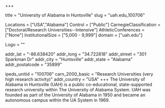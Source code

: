 
+++

title = "University of Alabama in Huntsville"
slug = "uah.edu_100706"

Locations = ["USA","Alabama"]
Control = ["Public"]
CarnegieClassification = ["Doctoral/Research Universities--Intensive"]
AthleticConferences = ["None"]
InstitutionalSize = ["5,000 - 9,999"]
domain = ["uah.edu"]

Logo = ""

addr_lat = "-86.638420"
addr_long = "34.722818"
addr_street = "301 Sparkman Dr"
addr_city = "Huntsville"
addr_state = "Alabama"
addr_postalcode = "35899"

ipeds_unitid = "100706"
carn_2000_basic = "Research Universities (very high research activity)"
addr_country = "USA"
+++
    The University of Alabama in Huntsville (UAH) is a public co-educational, state-supported research university within The University of Alabama System. UAH was founded as part of the University of Alabama in 1950 and became an autonomous campus within the UA System in 1969.
